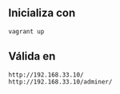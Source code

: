 ## Inicializa con

```sh
vagrant up
```

## Válida en

```sh
http://192.168.33.10/
http://192.168.33.10/adminer/
```

